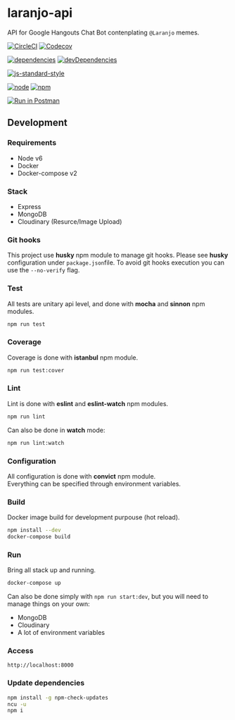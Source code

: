 # laranjo-api

API for Google Hangouts Chat Bot contenplating `@Laranjo` memes.

[![CircleCI](https://img.shields.io/circleci/project/github/romajs/laranjo-api.svg)](https://circleci.com/gh/romajs/laranjo-api)
[![Codecov](https://img.shields.io/codecov/c/github/romajs/laranjo-api.svg)](https://codecov.io/gh/romajs/laranjo-api)

[![dependencies](https://david-dm.org/romajs/laranjo-api.svg)](https://david-dm.org/romajs/laranjo-api)
[![devDependencies](https://david-dm.org/romajs/laranjo-api/dev-status.svg)](https://david-dm.org/romajs/laranjo-api?type=dev)

[![js-standard-style](https://img.shields.io/badge/code%20style-standard-brightgreen.svg)](http://standardjs.com)

[![node](https://img.shields.io/badge/node-10.15.0-brightgreen.svg)](https://nodejs.org/en/blog/release/v10.15.0/)
[![npm](https://img.shields.io/badge/npm-6.4.1-brightgreen.svg)](https://github.com/npm/cli/releases/tag/v6.4.1)

[![Run in Postman](https://run.pstmn.io/button.svg)](https://app.getpostman.com/run-collection/65a494c6277d4e451080)

## Development

### Requirements

* Node v6
* Docker
* Docker-compose v2

### Stack

* Express
* MongoDB
* Cloudinary (Resurce/Image Upload)

### Git hooks

This project use **husky** npm module to manage git hooks.
Please see **husky** configuration under `package.json`file.
To avoid git hooks execution you can use the `--no-verify` flag.

### Test

All tests are unitary api level, and done with **mocha** and **sinnon** npm modules.  

```sh
npm run test
```

### Coverage

Coverage is done with **istanbul** npm module.

```sh
npm run test:cover
```

### Lint

Lint is done with **eslint** and **eslint-watch** npm modules.

```sh
npm run lint
```

Can also be done in **watch** mode:


```sh
npm run lint:watch
```

### Configuration

All configuration is done with **convict** npm module.  
Everything can be specified through environment variables. 

### Build

Docker image build for development purpouse (hot reload).

```sh
npm install --dev
docker-compose build
```  

### Run

Bring all stack up and running.

```sh
docker-compose up
```  

Can also be done simply with `npm run start:dev`, but you will need to manage things on your own:
* MongoDB
* Cloudinary
* A lot of environment variables

### Access

```
http://localhost:8000
```

### Update dependencies

```sh
npm install -g npm-check-updates
ncu -u
npm i
```
